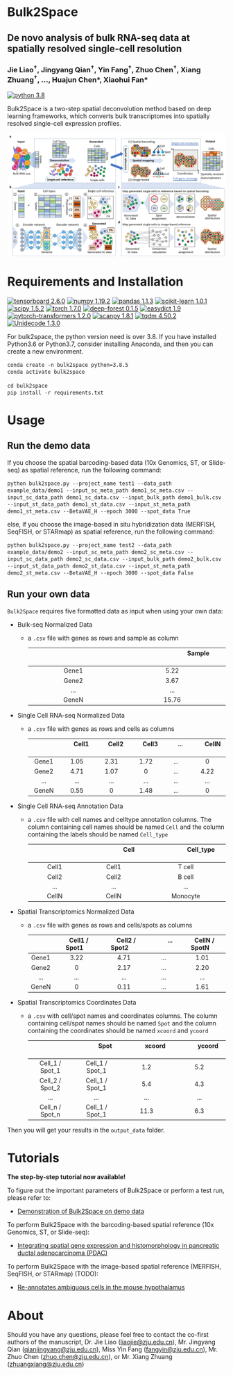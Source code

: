 # Bulk2Space

## De novo analysis of bulk RNA-seq data at spatially resolved single-cell resolution 
### Jie Liao<sup>†</sup>,  Jingyang Qian<sup>†</sup>, Yin Fang<sup>†</sup>, Zhuo Chen<sup>†</sup>, Xiang Zhuang<sup>†</sup>, ..., Huajun Chen\*, Xiaohui Fan*

[![python 3.8](https://img.shields.io/badge/python-3.8-brightgreen)](https://www.python.org/) 

Bulk2Space is a two-step spatial deconvolution method based on deep learning frameworks, which converts bulk transcriptomes into spatially resolved single-cell expression profiles.

![Image text](images/overview.jpeg)

# Requirements and Installation
[![tensorboard 2.6.0](https://img.shields.io/badge/tensorboard-2.6.0-brightgreen)](https://pypi.org/project/tensorboard/) [![numpy 1.19.2](https://img.shields.io/badge/numpy-1.19.2-green)](https://github.com/numpy/numpy) [![pandas 1.1.3](https://img.shields.io/badge/pandas-1.1.3-yellowgreen)](https://github.com/pandas-dev/pandas) [![scikit-learn 1.0.1](https://img.shields.io/badge/scikit--learn-1.0.1-yellow)](https://github.com/scikit-learn/scikit-learn) [![scipy 1.5.2](https://img.shields.io/badge/scipy-1.5.2-orange)](https://github.com/scipy/scipy) [![torch 1.7.0](https://img.shields.io/badge/torch-1.7.0-red)](https://github.com/pytorch/pytorch) [![deep-forest 0.1.5](https://img.shields.io/badge/deep--forest-0.1.5-success)](https://pypi.org/project/deep-forest/) [![easydict 1.9](https://img.shields.io/badge/easydict-1.9-informational)](https://pypi.org/project/easydict/) [![pytorch-transformers 1.2.0](https://img.shields.io/badge/pytorch--transformers-1.2.0-blueviolet)](https://pypi.org/project/pytorch-transformers/) [![scanpy 1.8.1](https://img.shields.io/badge/scanpy-1.8.1-ff69b4)](https://pypi.org/project/scanpy/) [![tqdm 4.50.2](https://img.shields.io/badge/tqdm-4.50.2-9cf)](https://pypi.org/project/tqdm/) [![Unidecode 1.3.0](https://img.shields.io/badge/Unidecode-1.3.0-inactive)](https://pypi.org/project/Unidecode/) 

For bulk2space, the python version need is over 3.8. If you have installed Python3.6 or Python3.7, consider installing Anaconda, and then you can create a new environment.
```
conda create -n bulk2space python=3.8.5
conda activate bulk2space

cd bulk2space
pip install -r requirements.txt 
```

# Usage

## Run the demo data
If you choose the spatial barcoding-based data (10x Genomics, ST, or Slide-seq) as spatial reference, run the following command:
```
python bulk2space.py --project_name test1 --data_path example_data/demo1 --input_sc_meta_path demo1_sc_meta.csv --input_sc_data_path demo1_sc_data.csv --input_bulk_path demo1_bulk.csv --input_st_data_path demo1_st_data.csv --input_st_meta_path demo1_st_meta.csv --BetaVAE_H --epoch 3000 --spot_data True
```

else, if you choose the image-based in situ hybridization data (MERFISH, SeqFISH, or STARmap) as spatial reference, run the following command:
```
python bulk2space.py --project_name test2 --data_path example_data/demo2 --input_sc_meta_path demo2_sc_meta.csv --input_sc_data_path demo2_sc_data.csv --input_bulk_path demo2_bulk.csv --input_st_data_path demo2_st_data.csv --input_st_meta_path demo2_st_meta.csv --BetaVAE_H --epoch 3000 --spot_data False
```

## Run your own data
`Bulk2Space` requires five formatted data as input when using your own data:
* Bulk-seq Normalized Data
  * a `.csv` file with genes as rows and sample as column
        
      |<img width=120/> <img width=120/>|<img width=120/>Sample<img width=120/>| 
      | :-----: | :-----: | 
      | Gene1 | 5.22 |
      | Gene2 | 3.67 |
      | ... | ... |
      | GeneN | 15.76 |
  
* Single Cell RNA-seq Normalized Data
  * a `.csv` file with genes as rows and cells as columns
  
      |<img width=30/> <img width=30/>|<img width=20/>Cell1<img width=20/>|<img width=20/>Cell2<img width=20/>|<img width=20/>Cell3<img width=20/>|<img width=20/>...<img width=25/>|<img width=25/>CellN<img width=20/>| 
      | :-----: | :-----: | :-----: | :-----: | :-----: | :-----: | 
      | Gene1 | 1.05 | 2.31 | 1.72 | ... | 0 |
      | Gene2 | 4.71 | 1.07 | 0 | ... | 4.22 |
      | ... | ... | ... | ... | ... | ... |
      | GeneN | 0.55 | 0 | 1.48 | ... | 0 |

* Single Cell RNA-seq Annotation Data
  * a `.csv` file with cell names and celltype annotation columns. The column containing cell names should be named `Cell` and the column containing the labels should be named `Cell_type` 

      |<img width=65/> <img width=65/>|<img width=70/>Cell<img width=70/>|<img width=70/>Cell_type<img width=70/>|
      | :-----: | :-----: | :-----: |
      | Cell1 | Cell1 | T cell |
      | Cell2 | Cell2 | B cell |
      | ... | ... | ... |
      | CellN | CellN | Monocyte |

* Spatial Transcriptomics Normalized Data
  * a `.csv` file with genes as rows and cells/spots as columns 

      |<img width=20/> <img width=20/>|<img width=10/>Cell1 / Spot1<img width=10/>|<img width=10/>Cell2 / Spot2<img width=20/>|<img width=30/>...<img width=30/>|<img width=10/>CellN / SpotN<img width=10/>| 
      | :-----: | :-----: | :-----: | :-----: | :-----: |
      | Gene1 | 3.22 | 4.71 | ... | 1.01 |
      | Gene2 | 0 | 2.17 | ... | 2.20 |
      | ... | ... | ... | ... | ... |
      | GeneN | 0 | 0.11 | ... | 1.61 |

* Spatial Transcriptomics Coordinates Data
  * a `.csv` with cell/spot names and coordinates columns. The column containing cell/spot names should be named `Spot` and the column containing the coordinates should be named `xcoord` and `ycoord`

    |<img width=50/> <img width=50/>|<img width=40/>Spot<img width=40/>|<img width=40/>xcoord<img width=40/>|<img width=40/>ycoord<img width=40/>|
    | :-----: | :-----: | :-----: | :-----: |
    | Cell_1 / Spot_1 | Cell_1 / Spot_1 | 1.2 | 5.2 |
    | Cell_2 / Spot_2 | Cell_1 / Spot_1 |5.4 | 4.3 |
    | ... | ... | ... | ... |
    | Cell_n / Spot_n | Cell_1 / Spot_1 | 11.3 | 6.3 |
  
Then you will get your results in the `output_data` folder.

# Tutorials
**The step-by-step tutorial now available!**

To figure out the important parameters of Bulk2Space or perform a test run, please refer to:
* [Demonstration of Bulk2Space on demo data](bulk2space/tutorial/demo.ipynb)

To perform Bulk2Space with the barcoding-based spatial reference (10x Genomics, ST, or Slide-seq):

* [Integrating spatial gene expression and histomorphology in pancreatic ductal adenocarcinoma (PDAC)](bulk2space/tutorial/PDAC_analysis.ipynb)

To perform Bulk2Space with the image-based spatial reference (MERFISH, SeqFISH, or STARmap) (TODO):

* [Re-annotates ambiguous cells in the mouse hypothalamus]()

# About
Should you have any questions, please feel free to contact the co-first authors of the manuscript, Dr. Jie Liao (liaojie@zju.edu.cn), Mr. Jingyang Qian (qianjingyang@zju.edu.cn), Miss Yin Fang (fangyin@zju.edu.cn), Mr. Zhuo Chen (zhuo.chen@zju.edu.cn), or Mr. Xiang Zhuang (zhuangxiang@zju.edu.cn)
